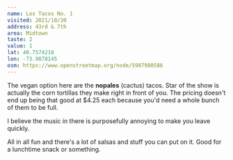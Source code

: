 ```yaml
---
name: Los Tacos No. 1
visited: 2021/10/30
address: 43rd & 7th
area: Midtown
taste: 2
value: 1
lat: 40.7574218
lon: -73.9878145
osm: https://www.openstreetmap.org/node/5987980586
---
```


The vegan option here are the **nopales** (cactus) tacos. Star of the show is actually the corn tortillas they make right in front of you. The pricing doesn't end up being that good at $4.25 each because you'd need a whole bunch of them to be full. 

I believe the music in there is purposefully annoying to make you leave quickly.

All in all fun and there's a lot of salsas and stuff you can put on it. Good for a lunchtime snack or something.
